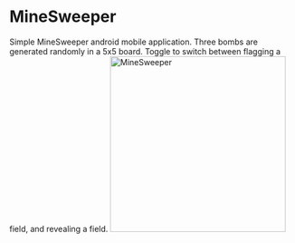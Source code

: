 # MineSweeper
Simple MineSweeper android mobile application.
Three bombs are generated randomly in a 5x5 board. Toggle to switch between flagging a field, and revealing a field. 
<img width="310" alt="MineSweeper" src="https://user-images.githubusercontent.com/46407989/66003147-914d2680-e4a5-11e9-88a5-4faa5f6f368f.png">
